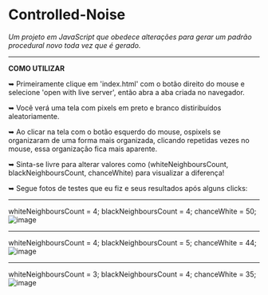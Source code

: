 # Controlled-Noise
*Um projeto em JavaScript que obedece alterações para gerar um padrão procedural novo toda vez que é gerado.*

______________________________________________________________________________________________________________________

**COMO UTILIZAR**

➥ Primeiramente clique em 'index.html' com o botão direito do mouse e selecione 'open with live server', então abra a aba criada no navegador.

➥ Você verá uma tela com pixels em preto e branco distiribuídos aleatoriamente.

➥ Ao clicar na tela com o botão esquerdo do mouse, ospixels se organizaram de uma forma mais organizada, clicando repetidas vezes no mouse, essa organização fica mais aparente.

➥ Sinta-se livre para alterar valores como (whiteNeighboursCount, blackNeighboursCount, chanceWhite) para visualizar a diferença!

➥ Segue fotos de testes que eu fiz e seus resultados após alguns clicks:

______________________________________________________________________________________________________________________

whiteNeighboursCount = 4; 
blackNeighboursCount = 4; 
chanceWhite = 50; 
![image](https://github.com/user-attachments/assets/7cc6fcdf-7d5a-4860-8f59-55689cf46bf1)

______________________________________________________________________________________________________________________

whiteNeighboursCount = 4; 
blackNeighboursCount = 5; 
chanceWhite = 44; 
![image](https://github.com/user-attachments/assets/94f0cba7-f057-459d-b618-e27271ef966d)

______________________________________________________________________________________________________________________

whiteNeighboursCount = 3; 
blackNeighboursCount = 4; 
chanceWhite = 35; 
![image](https://github.com/user-attachments/assets/c2348b1a-fdb2-4154-90e5-8d49e51e3069)
